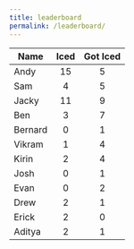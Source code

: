 ```yaml
---
title: leaderboard
permalink: /leaderboard/
---
```


| Name          | Iced          | Got Iced   |
| ------------- |:-------------:|:----------:|
| Andy          | 15            | 5          |
| Sam           | 4             | 5          |
| Jacky         | 11            | 9          |
| Ben           | 3             | 7          |
| Bernard       | 0             | 1          |
| Vikram        | 1             | 4          |
| Kirin         | 2             | 4          |
| Josh          | 0             | 1          |
| Evan          | 0             | 2          |
| Drew          | 2             | 1          |
| Erick         | 2             | 0          |
| Aditya        | 2             | 1          |

